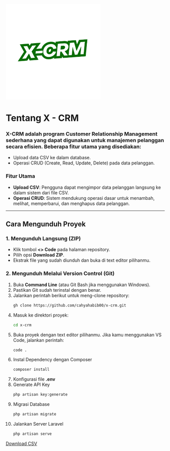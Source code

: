 <img src="./public/gambar/x-crm.png" style="height:300px">

# Tentang X - CRM

### X-CRM adalah program **Customer Relationship Management** sederhana yang dapat digunakan untuk manajemen pelanggan secara efisien. Beberapa fitur utama yang disediakan:

- Upload data CSV ke dalam database.
- Operasi CRUD (Create, Read, Update, Delete) pada data pelanggan.

### Fitur Utama

- **Upload CSV**: Pengguna dapat mengimpor data pelanggan langsung ke dalam sistem dari file CSV.
- **Operasi CRUD**: Sistem mendukung operasi dasar untuk menambah, melihat, memperbarui, dan menghapus data pelanggan.

---

## Cara Mengunduh Proyek

### 1. Mengunduh Langsung (ZIP)

- Klik tombol **<> Code** pada halaman repository.
- Pilih opsi **Download ZIP**.
- Ekstrak file yang sudah diunduh dan buka di text editor pilihanmu.

### 2. Mengunduh Melalui Version Control (Git)

1. Buka **Command Line** (atau Git Bash jika menggunakan Windows).
2. Pastikan Git sudah terinstal dengan benar.
3. Jalankan perintah berikut untuk meng-clone repository:  <br>
   ```bash
   gh clone https://github.com/cahyahabib00/x-crm.git
4. Masuk ke direktori proyek:
   ```bash
   cd x-crm
5. Buka proyek dengan text editor pilihanmu. Jika kamu menggunakan VS Code, jalankan perintah:
   ```bash
   code .
6. Instal Dependency dengan Composer
   ```bash
   composer install
7. Konfigurasi file **.env**
8. Generate API Key
    ```bash
    php artisan key:generate
9. Migrasi Database
    ```bash
    php artisan migrate
10. Jalankan Server Laravel
    ```bash
    php artisan serve  
    
<a href="{{ asset('files/myfile.csv') }}" download="myfile.csv">Download CSV</a>
